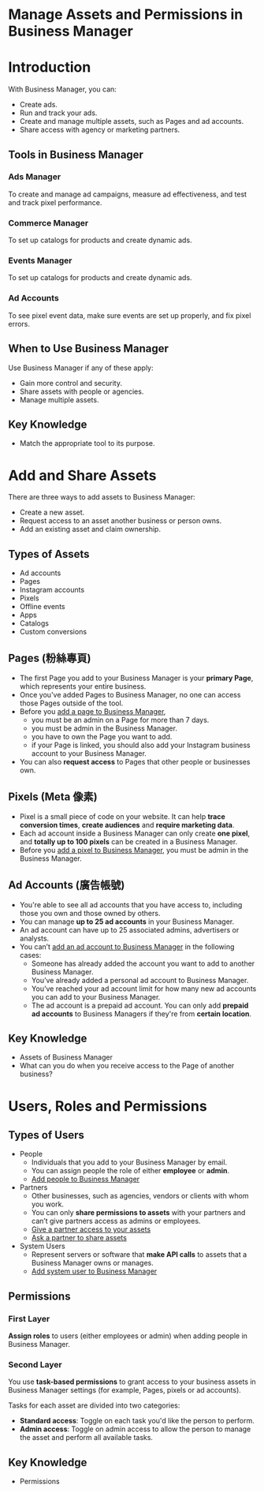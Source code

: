 # Manage Assets and Permissions in Business Manager

# Introduction
With Business Manager, you can:
- Create ads.
- Run and track your ads.
- Create and manage multiple assets, such as Pages and ad accounts.
- Share access with agency or marketing partners.

## Tools in Business Manager
### Ads Manager
To create and manage ad campaigns, measure ad effectiveness, and test and track pixel performance.
### Commerce Manager
To set up catalogs for products and create dynamic ads.
### Events Manager
To set up catalogs for products and create dynamic ads.
### Ad Accounts
To see pixel event data, make sure events are set up properly, and fix pixel errors.

## When to Use Business Manager
Use Business Manager if any of these apply:
- Gain more control and security.
- Share assets with people or agencies.
- Manage multiple assets.

## Key Knowledge
- Match the appropriate tool to its purpose.

# Add and Share Assets
There are three ways to add assets to Business Manager:
- Create a new asset.
- Request access to an asset another business or person owns.
- Add an existing asset and claim ownership.

## Types of Assets
- Ad accounts
- Pages
- Instagram accounts
- Pixels
- Offline events
- Apps
- Catalogs
- Custom conversions

## Pages (粉絲專頁)
- The first Page you add to your Business Manager is your **primary Page**, which represents your entire business.
- Once you've added Pages to Business Manager, no one can access those Pages outside of the tool.
- Before you [add a page to Business Manager](https://www.facebook.com/business/help/720478807965744?id=420299598837059),
    - you must be an admin on a Page for more than 7 days.
    - you must be admin in the Business Manager.
    - you have to own the Page you want to add.
    - if your Page is linked, you should also add your Instagram business account to your Business Manager.
- You can also **request access** to Pages that other people or businesses own.

## Pixels (Meta 像素)
- Pixel is a small piece of code on your website. It can help **trace conversion times**, **create audiences** and **require marketing data**.
- Each ad account inside a Business Manager can only create **one pixel**, and **totally up to 100 pixels** can be created in a Business Manager.
- Before you [add a pixel to Business Manager,](https://www.facebook.com/business/help/314143995668266?id=1205376682832142) you must be admin in the Business Manager.

## Ad Accounts (廣告帳號)
- You're able to see all ad accounts that you have access to, including those you own and those owned by others.
- You can manage **up to 25 ad accounts** in your Business Manager.
- An ad account can have up to 25 associated admins, advertisers or analysts.
- You can’t [add an ad account to Business Manager](https://www.facebook.com/business/help/910137316041095?id=420299598837059&helpref=search&sr=1&query=request%20access%20to%20ad%20account) in the following cases:
    - Someone has already added the account you want to add to another Business Manager.
    - You’ve already added a personal ad account to Business Manager.
    - You’ve reached your ad account limit for how many new ad accounts you can add to your Business Manager.
    - The ad account is a prepaid ad account. You can only add **prepaid ad accounts** to Business Managers if they're from **certain location**.

## Key Knowledge
- Assets of Business Manager
- What can you do when you receive access to the Page of another business?

# Users, Roles and Permissions

## Types of Users
- People
    - Individuals that you add to your Business Manager by email.
    - You can assign people the role of either **employee** or **admin**.
    - [Add people to Business Manager](https://www.facebook.com/business/help/2169003770027706?id=2190812977867143)
- Partners
    - Other businesses, such as agencies, vendors or clients with whom you work.
    - You can only **share permissions to assets** with your partners and can’t give partners access as admins or employees.
    - [Give a partner access to your assets](https://www.facebook.com/business/help/1717412048538897?id=2190812977867143)
    - [Ask a partner to share assets](https://www.facebook.com/business/help/408759743051505?id=2190812977867143)
- System Users
    - Represent servers or software that **make API calls** to assets that a Business Manager owns or manages.
    - [Add system user to Business Manager](https://www.facebook.com/business/help/503306463479099?id=2190812977867143)

## Permissions
### First Layer
**Assign roles** to users (either employees or admin) when adding people in Business Manager.

### Second Layer
You use **task-based permissions** to grant access to your business assets in Business Manager settings (for example, Pages, pixels or ad accounts).

Tasks for each asset are divided into two categories:
- **Standard access**: Toggle on each task you'd like the person to perform.
- **Admin access**: Toggle on admin access to allow the person to manage the asset and perform all available tasks.

## Key Knowledge
- Permissions